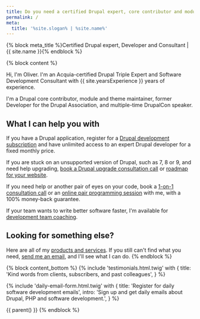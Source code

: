 ```yaml
---
title: Do you need a certified Drupal expert, core contributor and module maintainer?
permalink: /
meta:
  title: '%site.slogan% | %site.name%'
---
```


{% block meta_title %}Certified Drupal expert, Developer and Consultant | {{ site.name }}{% endblock %}

{% block content %}

Hi, I'm Oliver. I'm an Acquia-certified Drupal Triple Expert and Software Development Consultant with {{ site.yearsExperience }} years of experience.

I'm a Drupal core contributor, module and theme maintainer, former Developer for the Drupal Association, and multiple-time DrupalCon speaker.

## What I can help you with

If you have a Drupal application, register for a [Drupal development subscription][subscription] and have unlimited access to an expert Drupal developer for a fixed monthly price.

If you are stuck on an unsupported version of Drupal, such as 7, 8 or 9, and need help upgrading, [book a Drupal upgrade consultation call][call] or [roadmap for your website][roadmap].

If you need help or another pair of eyes on your code, book a [1-on-1 consultation call][call] or an [online pair programming session][pair] with me, with a 100% money-back guarantee.

If your team wants to write better software faster, I'm available for [development team coaching][team coaching].

## Looking for something else?

Here are all of my [products and services][pricing]. If you still can't find what you need, [send me an email](mailto:oliver+website@oliverdavies.uk), and I'll see what I can do.
{% endblock %}

{% block content_bottom %}
  {% include 'testimonials.html.twig' with {
    title: 'Kind words from clients, subscribers, and past colleagues',
  } %}

  {% include 'daily-email-form.html.twig' with {
    title: 'Register for daily software development emails',
    intro: 'Sign up and get daily emails about Drupal, PHP and software development.',
  } %}

  {{ parent() }}
{% endblock %}

[call]: {{site.url}}/call
[pair]: {{site.url}}/pair
[roadmap]: {{site.url}}/roadmap
[pricing]: {{site.url}}/pricing
[subscription]: {{site.url}}/subscription
[team coaching]: {{site.url}}/team-coaching
